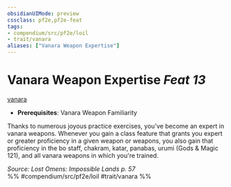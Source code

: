```yaml
---
obsidianUIMode: preview
cssclass: pf2e,pf2e-feat
tags:
- compendium/src/pf2e/loil
- trait/vanara
aliases: ["Vanara Weapon Expertise"]
---
```

# Vanara Weapon Expertise  *Feat 13*  
[vanara](../../Rules/traits/vanara-loil.md)  

- **Prerequisites**: Vanara Weapon Familiarity

Thanks to numerous joyous practice exercises, you've become an expert in vanara weapons. Whenever you gain a class feature that grants you expert or greater proficiency in a given weapon or weapons, you also gain that proficiency in the bo staff, chakram, katar, panabas, urumi (Gods & Magic 121), and all vanara weapons in which you're trained.

*Source: Lost Omens: Impossible Lands p. 57*  
%% #compendium/src/pf2e/loil #trait/vanara %%